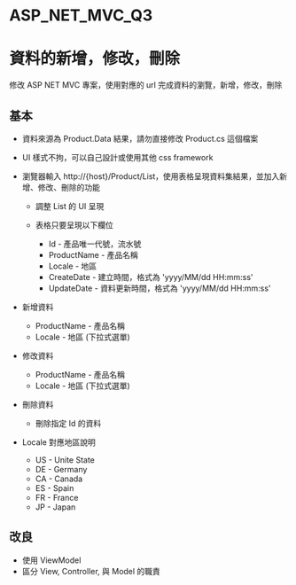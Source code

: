 # ASP_NET_MVC_Q3

# 資料的新增，修改，刪除

修改 ASP NET MVC 專案，使用對應的 url 完成資料的瀏覽，新增，修改，刪除

## 基本

- 資料來源為 Product.Data 結果，請勿直接修改 Product.cs 這個檔案

- UI 樣式不拘，可以自己設計或使用其他 css framework

- 瀏覽器輸入 http://{host}/Product/List，使用表格呈現資料集結果，並加入新增、修改、刪除的功能

    - 調整 List 的 UI 呈現
    - 表格只要呈現以下欄位

        - Id - 產品唯一代號，流水號
        - ProductName - 產品名稱
        - Locale - 地區
        - CreateDate - 建立時間，格式為 'yyyy/MM/dd HH:mm:ss'
        - UpdateDate - 資料更新時間，格式為 'yyyy/MM/dd HH:mm:ss'

- 新增資料

    - ProductName - 產品名稱
    - Locale - 地區 (下拉式選單)

- 修改資料

    - ProductName - 產品名稱
    - Locale - 地區 (下拉式選單)

- 刪除資料

    - 刪除指定 Id 的資料

- Locale 對應地區說明

    - US - Unite State
    - DE - Germany
    - CA - Canada
    - ES - Spain
    - FR - France
    - JP - Japan

 
## 改良

- 使用 ViewModel
- 區分 View, Controller, 與 Model 的職責